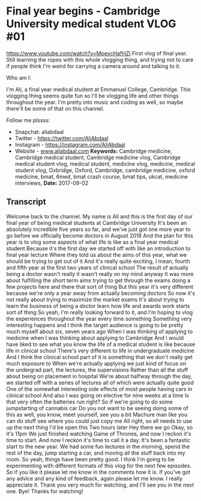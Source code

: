 # Final year begins - Cambridge University medical student VLOG #01
https://www.youtube.com/watch?v=MpevcHafHZI
First vlog of final year. Still learning the ropes with this whole vlogging thing, and trying not to care if people think I'm weird for carrying a camera around and talking to it. 

Who am I:

I'm Ali, a final year medical student at Emmanuel College, Cambridge. This vlogging thing seems quite fun so I'll be vlogging life and other things throughout the year. I'm pretty into music and coding as well, so maybe there'll be some of that on this channel.

Follow me plssss:
- Snapchat: aliabdaal
- Twitter - https://twitter.com/AliAbdaal
- Instagram - https://instagram.com/AliAbdaal
- Website - www.aliabdaal.com
**Keywords:** Cambridge medicine, Cambridge medical student, Cambridge medicine vlog, Cambridge medical student vlog, medical student, medicine vlog, medicine, medical student vlog, Oxbridge, Oxford, Cambridge, cambridge medicine, oxford medicine, bmat, 6med, bmat crash course, bmat tips, ukcat, medicine interviews, 
**Date:** 2017-09-02

## Transcript
 Welcome back to the channel. My name is Ali and this is the first day of our final year of being medical students at Cambridge University It's been an absolutely incredible five years so far, and we've just got one more year to go before we officially become doctors in August 2018 And the plan for this year is to vlog some aspects of what life is like as a final year medical student Because it's the first day we started off with like an introduction to final year lecture Where they told us about the aims of this year, what we should be trying to get out of it And it's really quite exciting, I mean, fourth and fifth year at the first two years of clinical school The result of actually being a doctor wasn't really it wasn't really on my mind anyway It was more about fulfilling the short term aims trying to get through the exams doing a few projects here and there that sort of thing But this year it's very different because we're only a year away from actually becoming doctors So now it's not really about trying to maximize the market exams It's about trying to learn the business of being a doctor learn how life and awards work starts sort of thing So yeah, I'm really looking forward to it, and I'm hoping to vlog the experiences throughout the year every time something Something very interesting happens and I think the target audience is going to be pretty much myself about six, seven years ago When I was thinking of applying to medicine when I was thinking about applying to Cambridge And I would have liked to see what you know the life of a medical student is like because life in clinical school There's very different to life in undergraduate medicine And I think the clinical school part of it is something that we don't really get much exposure to When we're actually applying we just kind of focus on the undergrad part, the lectures, the supervisions Rather than all the stuff about being on placement in hospital We're about halfway through the day, we started off with a series of lectures all of which were actually quite good One of the somewhat interesting side effects of most people having cars in clinical school And also I was going on elective for nine weeks at a time Is that very often the batteries run right? So if we're going to do some jumpstarting of cannabis car Do you not want to be seeing doing some of this as well, you know, meet yourself, see you a bit Machure man like you can do stuff see where you could just copy me All right, so all needs to use up the next thing I'd be open this Two hours later Hey there we go Okay, so it's 11pm We just finished watching Game of Thrones, and now I reckon it's time to start. And now I reckon it's time to call it a day. It's been a fantastic start to the new year. We had some fun lectures in the morning, spend the rest of the day, jump starting a car, and moving all the stuff back into my room. So yeah, things have been pretty good. I think I'm going to be experimenting with different formats of this vlog for the next few episodes. So if you like it please let me know in the comments how it is. If you've got any advice and any kind of feedback, again please let me know. I really appreciate it. Thank you very much for watching, and I'll see you in the next one. Bye! Thanks for watching!
